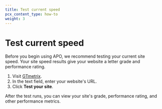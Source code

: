 ```yaml
---
title: Test current speed
pcx_content_type: how-to
weight: 3
---
```


# Test current speed

Before you begin using APO, we recommend testing your current site speed. Your site speed results give your website a letter grade and performance rating.

1.  Visit [GTmetrix](https://gtmetrix.com/).
2.  In the text field, enter your website's URL.
3.  Click **Test your site**.

After the test runs, you can view your site's grade, performance rating, and other performance metrics.
